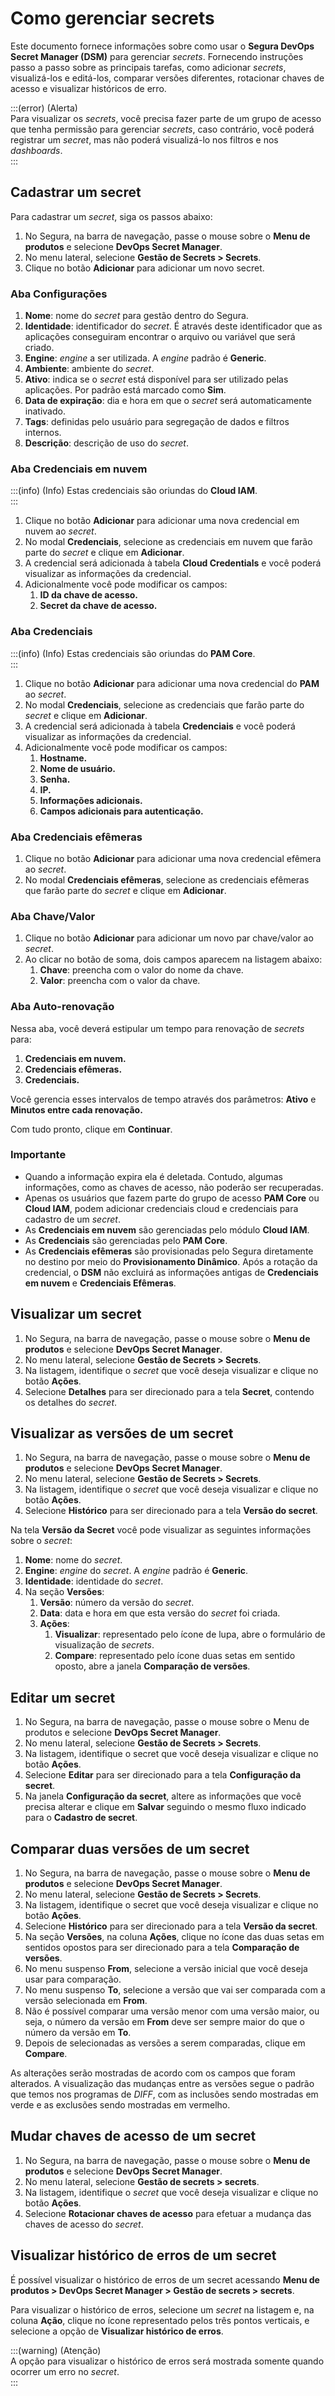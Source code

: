 # Como gerenciar secrets

Este documento fornece informações sobre como usar o **Segura DevOps Secret Manager (DSM)** para gerenciar *secrets*. Fornecendo instruções passo a passo sobre as principais tarefas, como adicionar *secrets*, visualizá-los e editá-los, comparar versões diferentes, rotacionar chaves de acesso e visualizar históricos de erro.

:::(error) (Alerta)  
Para visualizar os *secrets*, você precisa fazer parte de um grupo de acesso que tenha permissão para gerenciar *secrets*, caso contrário, você poderá registrar um *secret*, mas não poderá visualizá-lo nos filtros e nos *dashboards*.  
:::

## Cadastrar um secret

Para cadastrar um *secret*, siga os passos abaixo:

1. No Segura, na barra de navegação, passe o mouse sobre o **Menu de produtos** e selecione **DevOps Secret Manager**.  
2. No menu lateral, selecione **Gestão de Secrets \> Secrets**.  
3. Clique no botão **Adicionar** para adicionar um novo secret.

### Aba Configurações

1. **Nome**: nome do *secret* para gestão dentro do Segura.  
2. **Identidade**: identificador do *secret*. É através deste identificador que as aplicações conseguiram encontrar o arquivo ou variável que será criado.  
3. **Engine**: *engine* a ser utilizada. A *engine* padrão é **Generic**.  
4. **Ambiente**: ambiente do *secret*.  
5. **Ativo**: indica se o *secret* está disponível para ser utilizado pelas aplicações. Por padrão está marcado como **Sim**.  
6. **Data de expiração**: dia e hora em que o *secret* será automaticamente inativado.  
7. **Tags**: definidas pelo usuário para segregação de dados e filtros internos.  
8. **Descrição**: descrição de uso do *secret*.

### Aba Credenciais em nuvem

:::(info) (Info)
Estas credenciais são oriundas do **Cloud IAM**.  
:::

1. Clique no botão **Adicionar** para adicionar uma nova credencial em nuvem ao *secret*.  
2. No modal **Credenciais**, selecione as credenciais em nuvem que farão parte do *secret* e clique em **Adicionar**.  
3. A credencial será adicionada à tabela **Cloud Credentials** e você poderá visualizar as informações da credencial.  
4. Adicionalmente você pode modificar os campos:  
   1. **ID da chave de acesso.**  
   2. **Secret da chave de acesso.**

### Aba Credenciais

:::(info) (Info)
Estas credenciais são oriundas do **PAM Core**.  
:::

1. Clique no botão **Adicionar** para adicionar uma nova credencial do **PAM** ao *secret*.  
2. No modal **Credenciais**, selecione as credenciais que farão parte do *secret* e clique em **Adicionar**.  
3. A credencial será adicionada à tabela **Credenciais** e você poderá visualizar as informações da credencial.  
4. Adicionalmente você pode modificar os campos:  
   1. **Hostname.**  
   2. **Nome de usuário.**  
   3. **Senha.**  
   4. **IP.**  
   5. **Informações adicionais.**  
   6. **Campos adicionais para autenticação.**

### Aba Credenciais efêmeras

1. Clique no botão **Adicionar** para adicionar uma nova credencial efêmera ao *secret*.  
2. No modal **Credenciais efêmeras**, selecione as credenciais efêmeras que farão parte do *secret* e clique em **Adicionar**.

### Aba Chave/Valor

1. Clique no botão **Adicionar** para adicionar um novo par chave/valor ao *secret*.  
2. Ao clicar no botão de soma, dois campos aparecem na listagem abaixo:  
   1. **Chave**: preencha com o valor do nome da chave.  
   2. **Valor**: preencha com o valor da chave.

### Aba Auto-renovação

Nessa aba, você deverá estipular um tempo para renovação de *secrets* para:

1. **Credenciais em nuvem.**  
2. **Credenciais efêmeras.**  
3. **Credenciais.**

Você gerencia esses intervalos de tempo através dos parâmetros: **Ativo** e **Minutos entre cada renovação.**

Com tudo pronto, clique em **Continuar**.

### Importante

* Quando a informação expira ela é deletada. Contudo, algumas informações, como as chaves de acesso, não poderão ser recuperadas.  
* Apenas os usuários que fazem parte do grupo de acesso **PAM Core** ou **Cloud IAM**, podem adicionar credenciais cloud e credenciais para cadastro de um *secret*.  
* As **Credenciais em nuvem** são gerenciadas pelo módulo **Cloud IAM**.  
* As **Credenciais** são gerenciadas pelo **PAM Core**.  
* As **Credenciais efêmeras** são provisionadas pelo Segura diretamente no destino por meio do **Provisionamento Dinâmico**. Após a rotação da credencial, o **DSM** não excluirá as informações antigas de **Credenciais em nuvem** e **Credenciais Efêmeras**.

## Visualizar um secret

1. No Segura, na barra de navegação, passe o mouse sobre o **Menu de produtos** e selecione **DevOps Secret Manager**.  
2. No menu lateral, selecione **Gestão de Secrets \> Secrets**.  
3. Na listagem, identifique o *secret* que você deseja visualizar e clique no botão **Ações**.  
4. Selecione **Detalhes** para ser direcionado para a tela **Secret**, contendo os detalhes do *secret*.

## Visualizar as versões de um secret

1. No Segura, na barra de navegação, passe o mouse sobre o **Menu de produtos** e selecione **DevOps Secret Manager**.  
2. No menu lateral, selecione **Gestão de Secrets \> Secrets**.  
3. Na listagem, identifique o *secret* que você deseja visualizar e clique no botão **Ações**.  
4. Selecione **Histórico** para ser direcionado para a tela **Versão do secret**.

Na tela **Versão da Secret** você pode visualizar as seguintes informações sobre o *secret*:

1. **Nome**: nome do *secret*.  
2. **Engine**: *engine* do *secret*. A *engine* padrão é **Generic**.  
3. **Identidade**: identidade do *secret*.  
4. Na seção **Versões**:  
   1. **Versão**: número da versão do *secret*.  
   2. **Data**: data e hora em que esta versão do *secret* foi criada.  
   3. **Ações**:  
      1. **Visualizar**: representado pelo ícone de lupa, abre o formulário de visualização de *secrets*.  
      2. **Compare**: representado pelo ícone duas setas em sentido oposto, abre a janela **Comparação de versões**.

## Editar um secret

1. No Segura, na barra de navegação, passe o mouse sobre o Menu de produtos e selecione **DevOps Secret Manager**.  
2. No menu lateral, selecione **Gestão de Secrets \> Secrets**.  
3. Na listagem, identifique o secret que você deseja visualizar e clique no botão **Ações**.  
4. Selecione **Editar** para ser direcionado para a tela **Configuração da secret**.  
5. Na janela **Configuração da secret**, altere as informações que você precisa alterar e clique em **Salvar** seguindo o mesmo fluxo indicado para o **Cadastro de secret**.

## Comparar duas versões de um secret

1. No Segura, na barra de navegação, passe o mouse sobre o **Menu de produtos** e selecione **DevOps Secret Manager**.  
2. No menu lateral, selecione **Gestão de Secrets \> Secrets**.  
3. Na listagem, identifique o secret que você deseja visualizar e clique no botão **Ações**.  
4. Selecione **Histórico** para ser direcionado para a tela **Versão da secret**.  
5. Na seção **Versões**, na coluna **Ações**, clique no ícone das duas setas em sentidos opostos para ser direcionado para a tela **Comparação de versões**.  
6. No menu suspenso **From**, selecione a versão inicial que você deseja usar para comparação.  
7. No menu suspenso **To**, selecione a versão que vai ser comparada com a versão selecionada em **From**.  
8. Não é possível comparar uma versão menor com uma versão maior, ou seja, o número da versão em **From** deve ser sempre maior do que o número da versão em **To**.  
9. Depois de selecionadas as versões a serem comparadas, clique em **Compare**.

As alterações serão mostradas de acordo com os campos que foram alterados. A visualização das mudanças entre as versões segue o padrão que temos nos programas de *DIFF*, com as inclusões sendo mostradas em verde e as exclusões sendo mostradas em vermelho.

## Mudar chaves de acesso de um secret

1. No Segura, na barra de navegação, passe o mouse sobre o **Menu de produtos** e selecione **DevOps Secret Manager**.  
2. No menu lateral, selecione **Gestão de secrets \> secrets**.  
3. Na listagem, identifique o *secret* que você deseja visualizar e clique no botão **Ações**.  
4. Selecione **Rotacionar chaves de acesso** para efetuar a mudança das chaves de acesso do *secret*.

## Visualizar histórico de erros de um secret

É possível visualizar o histórico de erros de um secret acessando **Menu de produtos \> DevOps Secret Manager \> Gestão de secrets \> secrets**.

Para visualizar o histórico de erros, selecione um *secret* na listagem e, na coluna **Ação**, clique no ícone representado pelos três pontos verticais, e selecione a opção de **Visualizar histórico de erros**.

:::(warning) (Atenção)  
A opção para visualizar o histórico de erros será mostrada somente quando ocorrer um erro no *secret*.  
:::